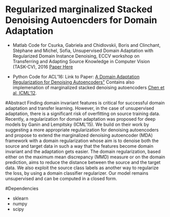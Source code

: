# Regularized marginalized Stacked Denoising Autoencders for Domain Adaptation
 *  Matlab Code for  Csurka, Gabriela and Chidlovskii, Boris and Clinchant, Stéphane and  Michel, Sofia, Unsupervised Domain Adaptation with Regularized Domain Instance Denoising,
 ECCV workshop on Transferring and Adapting Source Knowledge in Computer Vision (TASK-CV), 2016 [Paper Here](http://adas.cvc.uab.es/task-cv2016/papers/0009.pdf)

 *  Python Code for ACL'16: Link to Paper: [A Domain Adaptation Regularization for Denoising Autoencoders"](https://www.aclweb.org/anthology/P/P16/P16-2005.pdf)
Contains also implemenation of marginalized stacked denoising autoencoders [Chen et al, ICML'12](http://www.cs.cornell.edu/~kilian/papers/msdadomain.pdf).

#Abstract
Finding domain invariant features is critical for successful domain adaptation and transfer learning.
However, in the case of unsupervised adaptation, there is a significant risk of overfitting on source training data.
Recently, a regularization for domain adaptation was proposed for deep models by Ganin and Lempitsky (ICML'15).
We build on their work by suggesting a more appropriate regularization for denoising autoencoders and propose to extend the marginalized denoising autoencoder (MDA)
framework with a domain regularization whose aim is to denoise both the source
and target data in such a way that the features become domain invariant and the
adaptation gets easier. The domain regularization, based either on the maximum
mean discrepancy (MMD) measure or on the domain prediction, aims to reduce
the distance between the source and the target data. We also exploit the source
class labels as another way to regularize the loss, by using a domain classifier
regularizer. Our model remains unsupervised and can be computed in a closed form. 

#Dependencies
  * sklearn
  * numpy
  * scipy
